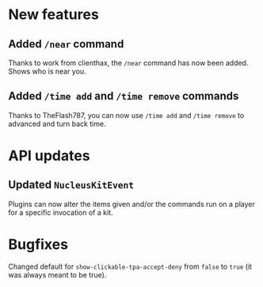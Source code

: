 # New features

## Added `/near` command

Thanks to work from clienthax, the `/near` command has now been added. Shows who is near you.

## Added `/time add` and `/time remove` commands

Thanks to TheFlash787, you can now use `/time add` and `/time remove` to advanced and turn back time.

# API updates

## Updated `NucleusKitEvent`

Plugins can now alter the items given and/or the commands run on a player for a specific invocation of a kit.

# Bugfixes

Changed default for `show-clickable-tpa-accept-deny` from `false` to `true` (it was always meant to be true).